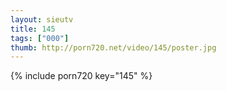```yaml
--- 
layout: sieutv
title: 145
tags: ["000"]
thumb: http://porn720.net/video/145/poster.jpg
---
```

{% include porn720 key="145" %} 
